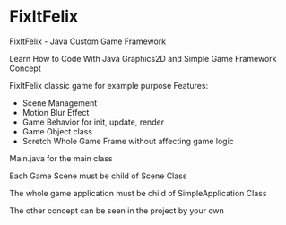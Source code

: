 # FixItFelix
FixItFelix - Java Custom Game Framework

Learn How to Code With Java Graphics2D and Simple Game Framework Concept

FixItFelix classic game for example purpose
Features:
- Scene Management
- Motion Blur Effect
- Game Behavior for init, update, render
- Game Object class
- Scretch Whole Game Frame without affecting game logic

Main.java for the main class

Each Game Scene must be child of Scene Class

The whole game application must be child of SimpleApplication Class

The other concept can be seen in the project by your own

